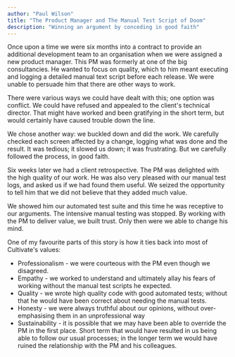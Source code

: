 ```yaml
---
author: "Paul Wilson"
title: "The Product Manager and The Manual Test Script of Doom"
description: "Winning an argument by conceding in good faith"
---
```


Once upon a time we were six months into a contract to provide an additional development team to an organisation when we were assigned a new product manager. This PM was formerly at one of the big consultancies. He wanted to focus on quality, which to him meant executing and logging a detailed manual text script before each release. We were unable to persuade him that there are other ways to work.

There were various ways we could have dealt with this; one option was conflict. We could have refused and appealed to the client's technical director. That might have worked and been gratifying in the short term, but would certainly have caused trouble down the line.

We chose another way: we buckled down and did the work. We carefully checked each screen affected by a change, logging what was done and the result. It was tedious; it slowed us down; it was frustrating. But we carefully followed the process, in good faith.

Six weeks later we had a client retrospective. The PM was delighted with the high quality of our work. He was also very pleased with our manual test logs, and asked us if we had found them useful. We seized the opportunity to tell him that we did not believe that they added much value.

We showed him our automated test suite and this time he was receptive to our arguments. The intensive manual testing was stopped. By working with the PM to deliver value, we built trust. Only then were we able to change his mind.

One of my favourite parts of this story is how it ties back into most of Cultivate's values:

* Professionalism - we were courteous with the PM even though we disagreed.
* Empathy - we worked to understand and ultimately allay his fears of working without the manual test scripts he expected.
* Quality - we wrote high quality code with good automated tests; without that he would have been correct about needing the manual tests.
* Honesty - we were always truthful about our opinions, without over-emphasising them in an unprofessional way
* Sustainability - it is possible that we may have been able to override the PM in the first place. Short term that would have resulted in us being able to follow our usual processes; in the longer term we would have ruined the relationship with the PM and his colleagues.
